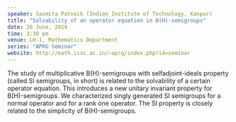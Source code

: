 ```yaml
---
speaker: Sasmita Patnaik (Indian Institute of Technology, Kanpur)
title: "Solvability of an operator equation in B(H)-semigroups"
date: 26 June, 2019
time: 3:30 pm
venue: LH-1, Mathematics Department
series: "APRG Seminar"
website: http://math.iisc.ac.in/~aprg/index.php?id=seminar
---
```


The study of multiplicative B(H)-semigroups with
selfadjoint-ideals property (called SI semigroups, in short) is related to
the solvability of a certain operator equation. This introduces a new
unitary invariant property for B(H)-semigroups.  We characterized singly
generated SI semigroups for a normal operator and for a rank one operator.
The SI property is closely related to the simplicity of B(H)-semigroups.
